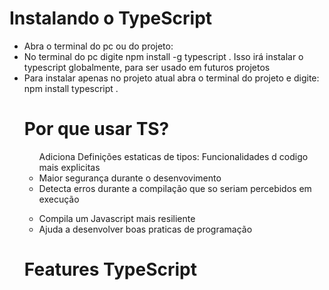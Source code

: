 <h1>Instalando o TypeScript</h1>

<ul>
<li>Abra o terminal do pc ou do projeto:</li>
<li>No terminal do pc digite npm install -g typescript . Isso irá instalar o typescript globalmente, para ser usado em futuros projetos</li>
<li>Para instalar apenas no projeto atual abra o terminal do projeto e digite: npm install typescript .</li>

<h1>Por que usar TS?</h1>

<ul>
Adiciona Definições estaticas de tipos:
</li>Funcionalidades d codigo mais explicitas</li>
<li>Maior segurança durante o desenvovimento</li>
<li>Detecta erros durante a compilação que so seriam percebidos em execução</li>
</ul>
<ul><li>Compila um Javascript mais resiliente</li>
<li>Ajuda a desenvolver boas praticas de programação</li>
</ul>

<h1>Features TypeScript</h1>

